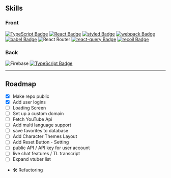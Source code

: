 ## Skills

### Front

[![TypeScript Badge](https://img.shields.io/badge/Typescript-235A97?style=flat-square&logo=Typescript&logoColor=white)]()
[![React Badge](https://img.shields.io/badge/React-61DAFB?style=flat-square&logo=React&logoColor=white)]()
[![styled Badge](https://img.shields.io/badge/Styled-DB7093?style=flat-square&logo=styled-components&logoColor=white)]()
[![webpack Badge](https://img.shields.io/badge/webpack-8DD6F9?style=flat-square&logo=webpack&logoColor=white)]()
[![babel Badge](https://img.shields.io/badge/babel-F9DC3E?style=flat-square&logo=babel&logoColor=black)]()
![React Router](https://img.shields.io/badge/React_Router-CA4245?style=flat-square&logo=react-router&logoColor=white)
[![react-query Badge](https://img.shields.io/badge/reactQuery-000?style=flat-square&logo=recoil&logoColor=white)]()
[![recoil Badge](https://img.shields.io/badge/recoil-000?style=flat-square&logo=recoil&logoColor=white)]()

### Back
![Firebase](https://img.shields.io/badge/firebase-%23039BE5.svg?style=flat-square&logo=firebase)
[![TypeScript Badge](https://img.shields.io/badge/Typescript-235A97?style=flat-square&logo=Typescript&logoColor=white)]()

--- 

## Roadmap

- [x] Make repo public
- [x] Add user logins
- [ ] Loading Screen
- [ ] Set up a custom domain
- [ ] Fetch YouTube Api
- [ ] Add multi language support
- [ ] save favorites to database
- [ ] Add Character Themes Layout
- [ ] Add Reset Button - Setting
- [ ] public API / API key for user account
- [ ] live chat features / TL transcript
- [ ] Expand vtuber list
* 🛠 Refactoring
